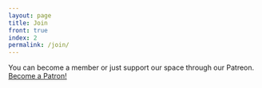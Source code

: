 ```yaml
---
layout: page
title: Join
front: true
index: 2
permalink: /join/
---
```


You can become a member or just support our space through our Patreon. <a href="https://www.patreon.com/bePatron?u=26938454" data-patreon-widget-type="become-patron-button">Become a Patron!</a><script async src="https://c6.patreon.com/becomePatronButton.bundle.js"></script>
